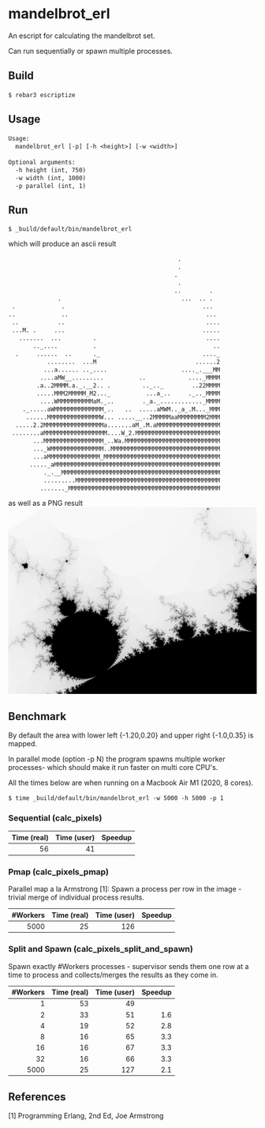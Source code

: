 mandelbrot_erl
==============

An escript for calculating the mandelbrot set.

Can run sequentially or spawn multiple processes.

Build
-----

    $ rebar3 escriptize

Usage
-----
```
Usage:
  mandelbrot_erl [-p] [-h <height>] [-w <width>]

Optional arguments:
  -h height (int, 750)
  -w width (int, 1000)
  -p parallel (int, 1)
```


Run
---
    $ _build/default/bin/mandelbrot_erl

which will produce an ascii result                                                             
```
                                                .           
                                                .           
                                               .            
                                                .           
                                               ..        .  
              .                                  ...  .. .  
 .             .                                       ...  
..             ..                                       ... 
 ..           ..                                        ....
 ...M. .     ...                                       .....
   .......  ...         .                               ....
       .._....          .                                 ..
  .     ......  ..      ._                             ...._
           ........  ...M                            ......2
          ...a...... .._....                     ...._.___MM
         ....aMW__.........          ..            ...._MMMM
        .a..2MMMM.a._.__2.. .         .._.._        ..22MMMM
        .....MMM2MMMMM_M2..._          ...a_..     ._.._MMMM
         ....WMMMMMMMMMMaM._..        ._a._............_MMMM
    ._.....aWMMMMMMMMMMMMMM_..   ..  .....aMWM.._a_.M..._MMM
     ......MMMMMMMMMMMMMMMW... .....__..2MMMMMaaMMMMMMMM2MMM
  .....2.2MMMMMMMMMMMMMMMMMa.......aM_.M.aMMMMMMMMMMMMMMMMMM
 ........aMMMMMMMMMMMMMMMMMM....W_2.MMMMMMMMMMMMMMMMMMMMMMMM
       ...MMMMMMMMMMMMMMMMM_..Wa.MMMMMMMMMMMMMMMMMMMMMMMMMMM
       ..._WMMMMMMMMMMMMMMM..MMMMMMMMMMMMMMMMMMMMMMMMMMMMMMM
       ...aMMMMMMMMMMMMMMM_MMMMMMMMMMMMMMMMMMMMMMMMMMMMMMMMM
      ....._aMMMMMMMMMMMMMMMMMMMMMMMMMMMMMMMMMMMMMMMMMMMMMMM
          ._.__MMMMMMMMMMMMMMMMMMMMMMMMMMMMMMMMMMMMMMMMMMMMM
          .........MMMMMMMMMMMMMMMMMMMMMMMMMMMMMMMMMMMMMMMMM
         ......._MMMMMMMMMMMMMMMMMMMMMMMMMMMMMMMMMMMMMMMMMMM
```

as well as a PNG result
![PNG](https://raw.githubusercontent.com/jesper-olsen/mandelbrot_erl/main/mandelbrot.png) 

Benchmark
---------

By default the area with lower left {-1.20,0.20} and upper right {-1.0,0.35} is mapped.

In parallel mode (option -p N) the program spawns multiple worker processes- which should make it run faster on multi core CPU's. 

All the times below are when running on a Macbook Air M1 (2020, 8 cores).

```
$ time _build/default/bin/mandelbrot_erl -w 5000 -h 5000 -p 1

```
### Sequential (calc_pixels)

| Time (real) | Time (user) | Speedup |
| ---------:  | ----------: | ------: |
| 56          | 41          |

### Pmap (calc_pixels_pmap)

Parallel map a la Armstrong [1]: Spawn a process per row in the image - trivial merge of individual process results.

| #Workers | Time (real) | Time (user) | Speedup |
| -------: | ---------:  | ----------: | ------: |
|  5000    | 25          | 126         |

### Split and Spawn (calc_pixels_split_and_spawn)

Spawn exactly #Workers processes - supervisor sends them one row at a 
time to process and collects/merges the results as they come in.

| #Workers | Time (real) | Time (user) | Speedup |
| -------: | ---------:  | ----------: | ------: |
|  1       | 53          | 49          |
|  2       | 33          | 51          | 1.6
|  4       | 19          | 52          | 2.8
|  8       | 16          | 65          | 3.3
| 16       | 16          | 67          | 3.3
| 32       | 16          | 66          | 3.3
| 5000     | 25          | 127         | 2.1


References
-------
[1] Programming Erlang, 2nd Ed, Joe Armstrong
